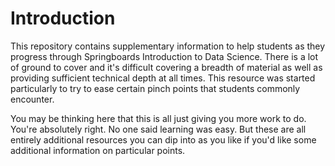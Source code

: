 # Introduction

This repository contains supplementary information to help students
as they progress through Springboards Introduction to Data Science.
There is a lot of ground to cover and it's difficult covering a breadth
of material as well as providing sufficient technical depth at all times.
This resource was started particularly to try to ease certain pinch
points that students commonly encounter.

You may be thinking here that this is all just giving you more work to do.
You're absolutely right. No one said learning was easy. But these are all
entirely additional resources you can dip into as you like if you'd like
some additional information on particular points.

